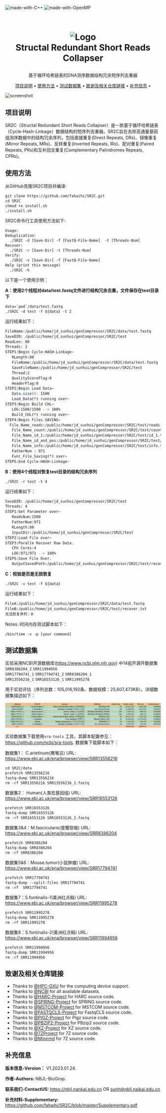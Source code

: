 ![made-with-C++](https://img.shields.io/badge/Made%20with-C++11-brightgreen)
![made-with-OpenMP](https://img.shields.io/badge/Made%20with-OpenMP-blue)


<!-- LOGO -->
<br />
<h1>
<p align="center">
  <img src="https://github.com/fahaihi/SR2C/blob/master/SR2C_LOGO.png" alt="Logo" width="653" height="163">
  <br>Structal Redundant Short Reads Collapser
</h1>
  <p align="center">
    基于循环哈希链表的DNA测序数据结构冗余短序列去重器
    <br />
    </p>
</p>
<p align="center">
  <a href="#项目说明">项目说明</a> •
  <a href="#使用方法">使用方法</a> •
  <a href="#测试数据集">测试数据集</a> •
  <a href="#致谢及相关仓库链接">致谢及相关仓库链接</a> •
  <a href="#补充信息">补充信息</a> •
</p>  

<p align="center">
  
![screenshot](img/clip.gif)
</p>                                                                                                                             
                                                                                                                                                      
## 项目说明
SR2C（Structal Redundant Short Reads Collapser）是一款基于循环哈希链表（Cycle-Hash-Linkage）数据结构的短序列去重器。SR2C旨在去除高通量基因组测序数据中的结构冗余序列，包括直接重复(Direct Repeats, DRs)、镜像重复(Mirror Repeats, MRs)、反转重复(Inverted Repeats, IRs)、配对重复(Paired Repeats, PRs)和互补回文重复(Complementary Palindromes Repeats, CPRs)。

## 使用方法

从GitHub克隆SR2C项目并编译:
```shell script
git clone https://github.com/fahaihi/SR2C.git
cd SR2C
chmod +x install.sh
./install.sh
```

SR2C命令行工具使用方法如下:
```shell script
Usage:
Deduplication:
  ./SR2C -d [Save-Dir] -f [FastQ-File-Name]  -t [Threads-Num]
Recover:
  ./SR2C -r [Save-Dir] -t [Threads-Num]
Verify:
  ./SR2C -v [Save-Dir] -f [FastQ-File-Name]
Help (print this message)
  ./SR2C -h
```

以下是一个使用示例：

**A：使用2个线程对data/test.fastq文件进行结构冗余去重，文件保存在test目录下**
```shell script
data=`pwd`/data/test.fastq
./SR2C -d test -f ${data} -t 2
```
运行结果如下：
```sh
FileName:/public/home/jd_sunhui/genCompressor/SR2C/data/test.fastq
SaveDIR: /public/home/jd_sunhui/genCompressor/SR2C/test
ReadLen: 80
Threads: 2
STEP1:Begin Cycle-HASH-Linkage~
   RLength:80
   FileName:/public/home/jd_sunhui/genCompressor/SR2C/data/test.fastq
   SaveFileName:/public/home/jd_sunhui/genCompressor/SR2C/test
   Thread:2
   QualityScoreFlag:0
   HeaderFlag:0
STEP2:Begin Load Data~
   Data.size(): 1500
   Load_Data(*) running over~
STEP3:Begin Build CHL~
   LOG:1500/1500 --> 100%
   Build_CHL(*) running over~
STEP4:Begin Files SAVING~
  File_Name_reads:/public/home/jd_sunhui/genCompressor/SR2C/test/reads.txt
   File_Name_count:/public/home/jd_sunhui/genCompressor/SR2C/test/count.txt
   File_Name_id_1:/public/home/jd_sunhui/genCompressor/SR2C/test/id_1.txt
   File_Name_id_and_pos:/public/home/jd_sunhui/genCompressor/SR2C/test/id_pos.txt
   File_Name_info:/public/home/jd_sunhui/genCompressor/SR2C/test/info.txt
   FatherNum : 971
   Func_File_Saving(*) over~
STEP5:End Cycle-HASH-Linkage~
```
**B：使用4个线程对恢复test目录的结构冗余序列**
```shell script
./SR2C -r test -t 4
```
运行结果如下：
```sh
SaveDIR: /public/home/jd_sunhui/genCompressor/SR2C/test
Threads: 4
STEP1:Get Parameter over~
   ReadsNum:1500
   FatherNum:971
   RLength:80
   InputDir:/public/home/jd_sunhui/genCompressor/SR2C/test
STEP2:Load File over~
STEP3:Paralle Recover Row Data.
   CPU Cores:4
   LOG:971/971 --> 100%
STEP5:Save File Over.
   OutputSavedPath:/public/home/jd_sunhui/genCompressor/SR2C/test/recover.txt
```
**C：校验是否是无损恢复**
```shell script
./SR2C -v test -f ${data}
```
运行结果如下：
```sh
FileA:/public/home/jd_sunhui/genCompressor/SR2C/data/test.fastq
FileB:/public/home/jd_sunhui/genCompressor/SR2C/test/recover.txt
无法恢复序列：0
```
Notes: 时间内存测试脚本如下：
```shell script
/bin/time -v -p [your command]
```
## 测试数据集

实验采用NCBI开源数据库(https://www.ncbi.nlm.nih.gov) 中14组开源开数据集
`SRR8386204_2`
`SRR11994956`	
`SRR17794741_1`	
`SRR17794741_2`	
`SRR8386204_1`	
`SRR13556216_1`	
`SRR16553126_1`	
`SRR11995278`	
	
用于实验评估（序列总数：105,016,192条、数据规模：25,607,473KB）。详细数据集描述如下：

![Table1](https://github.com/fahaihi/SR2C/blob/master/datasets.png "datasets")

实验数据集下载使用`sra-tools` 工具，其脚本配置参见：https://github.com/ncbi/sra-tools. 数据集下载脚本如下：

数据集1： C.arietinum(鹰嘴豆) URL: https://www.ebi.ac.uk/ena/browser/view/SRR13556216
```shell script
cd SR2C/data
prefetch SRR13556216
fastq-dump SRR13556216
rm -rf SRR13556216 SRR13556216_2.fastq
```

数据集2： Human(人类宏基因组) URL: https://www.ebi.ac.uk/ena/browser/view/SRR16553126
```shell script
prefetch SRR16553126
fastq-dump SRR16553126 
rm -rf SRR16553126 SRR16553126_2.fastq

```

数据集3&4：M.fascicularis(食蟹猕猴) URL: https://www.ebi.ac.uk/ena/browser/view/SRR8386204
```shell script
prefetch SRR8386204
fastq-dump SRR8386204
rm -rf SRR8386204
```

数据集5&6：Mouse.tumor(小鼠肿瘤) URL: https://www.ebi.ac.uk/ena/browser/view/SRR17794741
```shell script
prefetch SRR17794741
fastq-dump --split-files SRR17794741
rm -rf  SRR17794741 
```

数据集7：S.fontinalis-1(美洲红点鲑) URL: https://www.ebi.ac.uk/ena/browser/view/SRR11995278
```shell script
prefetch SRR11995278
fastq-dump SRR11995278
rm -rf SRR11995278
```

数据集8：S.fontinalis-2(美洲红点鲑) URL: https://www.ebi.ac.uk/ena/browser/view/SRR11994956
```shell script
prefetch SRR11994956
fastq-dump SRR11994956
rm -rf SRR11994956
```
## 致谢及相关仓库链接
- Thanks to [@HPC-GXU](https://hpc.gxu.edu.cn) for the computing device support.   
- Thanks to [@NCBI](https://www.freelancer.com/u/Ostokhoon) for all available datasets.
- Thanks to [@HARC-Project](https://github.com/shubhamchandak94/HARC) for HARC source code.
- Thanks to [@SPRING-Project](https://github.com/shubhamchandak94/Spring) for SPRING source code.
- Thanks to [@MSTCOM-Project](https://github.com/yuansliu/mstcom) for MSTCOM source code.
- Thanks to [@FASTQCLS-Project](https://github.com/Krlucete/FastqCLS) for FastqCLS source code.
- Thanks to [@PIGZ-Project](https://github.com/madler/pigz) for Pigz source code.
- Thanks to [@PBZIP2-Project](https://github.com/cosnicolaou/pbzip2) for PBzip2 source code.
- Thanks to [@XZ-Project](https://tukaani.org/xz) for XZ source code.
- Thanks to [@7ZProject](https://www.7-zip.org/sdk.html) for 7Z source code.
- Thanks to [@Minirmd](https://github.com/yuansliu/minirmd) for 7Z source code.

## 补充信息
**版本信息-Version：**    V1.2023.01.24.

**作者-Authors:**     NBJL-BioGrop.

**联系我们-ContactUS:**  https://nbjl.nankai.edu.cn OR sunh@nbjl.naikai.edu.cn

**补充材料-Supplementary:**  https://github.com/fahaihi/SR2C/blob/master/Supplementary.pdf

